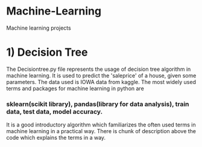 # Machine-Learning
Machine learning projects 
# 1) Decision Tree
The Decisiontree.py file represents the usage of decision tree algorithm in machine learning. It is used to predict the 'saleprice' of a house, given some parameters. The data used is IOWA data from kaggle.
The most widely used terms and packages for machine learning in python are 
### sklearn(scikit library), pandas(library for data analysis), train data, test data, model accuracy.
It is a good introductory algorithm which familiarizes the often used terms in machine learning in a practical way. There is chunk of description above the code which explains the terms in a way. 
